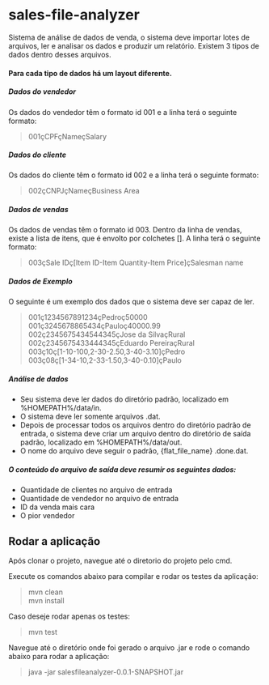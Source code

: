 # sales-file-analyzer
Sistema de análise de dados de venda, o sistema deve importar lotes de arquivos, ler e analisar os dados e produzir um relatório. 
Existem 3 tipos de dados dentro desses arquivos.

#### Para cada tipo de dados há um layout diferente.
##### Dados do vendedor
 Os dados do vendedor têm o formato id 001 e a linha terá o seguinte formato: 
 > 001çCPFçNameçSalary

##### Dados do cliente
  Os dados do cliente têm o formato id 002 e a linha terá o seguinte formato: 
  > 002çCNPJçNameçBusiness Area

##### Dados de vendas
  Os dados de vendas têm o formato id 003. Dentro da linha de vendas, existe a lista de itens, que é envolto por colchetes []. A linha terá o seguinte formato: 
  > 003çSale IDç[Item ID-Item Quantity-Item Price]çSalesman name

##### Dados de Exemplo
O seguinte é um exemplo dos dados que o sistema deve ser capaz de ler.  
> 001ç1234567891234çPedroç50000   
> 001ç3245678865434çPauloç40000.99   
> 002ç2345675434544345çJose da SilvaçRural   
> 002ç2345675433444345çEduardo PereiraçRural   
> 003ç10ç[1-10-100,2-30-2.50,3-40-3.10]çPedro   
> 003ç08ç[1-34-10,2-33-1.50,3-40-0.10]çPaulo  

##### Análise de dados
- Seu sistema deve ler dados do diretório padrão, localizado em %HOMEPATH%/data/in.
- O sistema deve ler somente arquivos .dat.
- Depois de processar todos os arquivos dentro do diretório padrão de entrada, o sistema deve criar um arquivo dentro do diretório de saída padrão, localizado em %HOMEPATH%/data/out.
- O nome do arquivo deve seguir o padrão, {flat_file_name} .done.dat.

##### O conteúdo do arquivo de saída deve resumir os seguintes dados:
- Quantidade de clientes no arquivo de entrada
- Quantidade de vendedor no arquivo de entrada
- ID da venda mais cara
- O pior vendedor



## Rodar a aplicação

Após clonar o projeto, navegue até o diretorio do projeto pelo cmd.

Execute os comandos abaixo para compilar e rodar os testes da aplicação:
> mvn clean  
> mvn install

Caso deseje rodar apenas os testes:
> mvn test

Navegue até o diretório onde foi gerado o arquivo .jar e rode o comando abaixo para rodar a aplicação:
> java -jar salesfileanalyzer-0.0.1-SNAPSHOT.jar
